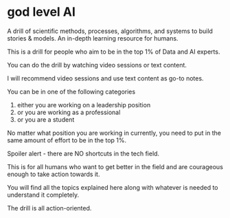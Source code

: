 # god level AI
A drill of scientific methods, processes, algorithms, and systems to build stories & models. An in-depth learning resource for humans.

This is a drill for people who aim to be in the top 1% of Data and AI experts.

You can do the drill by watching video sessions or text content.

I will recommend video sessions and use text content as go-to notes.

You can be in one of the following categories
1. either you are working on a leadership position
2. or you are working as a professional
3. or you are a student

No matter what position you are working in currently, you need to put in the same amount of effort to be in the top 1%.

Spoiler alert - there are NO shortcuts in the tech field.

This is for all humans who want to get better in the field and are courageous enough to take action towards it.

You will find all the topics explained here along with whatever is needed to understand it completely.

The drill is all action-oriented.





